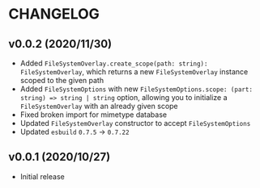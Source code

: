 # CHANGELOG

## v0.0.2 (2020/11/30)

-   Added `FileSystemOverlay.create_scope(path: string): FileSystemOverlay`, which returns a new `FileSystemOverlay` instance scoped to the given path
-   Added `FileSystemOptions` with new `FileSystemOptions.scope: (part: string) => string | string` option, allowing you to initialize a `FileSystemOverlay` with an already given scope
-   Fixed broken import for mimetype database
-   Updated `FileSystemOverlay` constructor to accept `FileSystemOptions`
-   Updated `esbuild` `0.7.5` -> `0.7.22`

## v0.0.1 (2020/10/27)

-   Initial release
